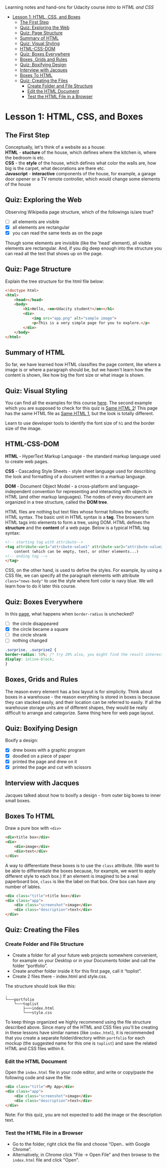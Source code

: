 Learning notes and hand-ons for Udacity course *Intro to HTML and CSS*

- [Lesson 1: HTML, CSS, and Boxes](#lesson-1-html-css-and-boxes)
  - [The First Step](#the-first-step)
  - [Quiz: Exploring the Web](#quiz-exploring-the-web)
  - [Quiz: Page Structure](#quiz-page-structure)
  - [Summary of HTML](#summary-of-html)
  - [Quiz: Visual Styling](#quiz-visual-styling)
  - [HTML-CSS-DOM](#html-css-dom)
  - [Quiz: Boxes Everywhere](#quiz-boxes-everywhere)
  - [Boxes, Grids and Rules](#boxes-grids-and-rules)
  - [Quiz: Boxifying Design](#quiz-boxifying-design)
  - [Interview with Jacques](#interview-with-jacques)
  - [Boxes To HTML](#boxes-to-html)
  - [Quiz: Creating the Files](#quiz-creating-the-files)
    - [Create Folder and File Structure](#create-folder-and-file-structure)
    - [Edit the HTML Document](#edit-the-html-document)
    - [Test the HTML File in a Browser](#test-the-html-file-in-a-browser)

# Lesson 1: HTML, CSS, and Boxes

## The First Step

Conceptually, let's think of a website as a house:  
**HTML** - **stucture** of the house, which defines where the kitchen is, where the bedroom is etc.  
**CSS** - the **style** of the house, which defines what color the walls are, how big is the carpet, what decorations are there etc.  
**Javascript** - **interactive** components of the house, for example, a garage door opener or a TV remote controller, which would change some elements of the house

## Quiz: Exploring the Web

Observing Wikipedia page structure, which of the followings is/are true?

- [ ] all elements are visible
- [x] all elements are rectangular
- [x] you can read the same texts as on the page

Though some elements are invisible (like the 'head' element), all visible elements are rectangular. And, if you dig deep enough into the structure you can read all the text that shows up on the page.

## Quiz: Page Structure

Explain the tree structure for the html file below:

```html
<!doctype html>
<html>
    <head></head>
    <body>
        <h1>Hello, <em>Udacity student!</em></h1>
        <div>
            <img src="app.png" alt="sample image">
            <p>This is a very simple page for you to explore.</p>
        </div>
    </body>
</html>
```

## Summary of HTML

So far, we have learned how HTML classifies the page content, like where a image is or where a paragraph should be, but we haven't learn how the content is shown, like how big the font size or what image is shown. 

## Quiz: Visual Styling

You can find all the examples for this course [here](http://assignments.udacity-extras.appspot.com/courses/html-css/index.html). The second example which you are supposed to check for this quiz is [Same HTML 2](http://assignments.udacity-extras.appspot.com/courses/html-css/samples/style-2.html)! This page has the same HTML file as [Same HTML 1](http://assignments.udacity-extras.appspot.com/courses/html-css/samples/style-1.html), but the look is totally different.

Learn to use developer tools to identify the font size of `h1` and the border size of the image.

## HTML-CSS-DOM

**HTML** - HyperText Markup Language - the standard markup language used to create web pages.

**CSS** - Cascading Style Sheets - style sheet language used for describing the look and formatting of a document written in a markup language.

**DOM** - Document Object Model - a cross-platform and language-independent convention for representing and interacting with objects in HTML (and other markup languages). The nodes of every document are organized in a tree structure, called the **DOM tree**.

HTML files are nothing but text files whose format follows the specific HTML syntax. The basic unit in HTML syntax is a **tag**. The browsers turn HTML tags into elements to form a tree, using DOM. HTML defines the **structure** and the **content** of a web page. Below is a typical HTML tag syntax:

```html
<!-- starting tag with attribute-->
<tag attribute-var1="attribute-value1" attribute-var2="attribute-value2">
    content (which can be empty, text, or other elements...)
<!-- ending tag -->
</tag> 
```

CSS, on the other hand, is used to define the styles. For example, by using a CSS file, we can specify all the paragraph elements with attribute `class="news-body"` to use the style where font color is navy blue. We will learn how to do it later this course.

## Quiz: Boxes Everywhere

In this [page](http://assignments.udacity-extras.appspot.com/courses/html-css/samples/shapes.html), what happens when `border-radius` is unchecked?

- [ ] the circle disappeared
- [x] the circle became a square
- [ ] the circle shrank
- [ ] nothing changed

```css
.surprise, .surprise2 {
border-radius: 50%; /* try 20% also, you might find the result interesting */
display: inline-block;
}
```

## Boxes, Grids and Rules

The reason every element has a box layout is for simplicity. Think about boxes in a warehouse - the reason everything is stored in boxes is because they can stacked easily, and their location can be referred to easily. If all the warehouse storage units are of different shapes, they would be really difficult to arrange and categorize. Same thing here for web page layout.

## Quiz: Boxifying Design

Boxify a design:

- [x] drew boxes with a graphic program
- [x] doodled on a piece of paper
- [x] printed the page and drew on it
- [x] printed the page and cut with scissors

## Interview with Jacques

Jacques talked about how to boxify a design - from outer big boxes to inner small boxes.

## Boxes To HTML

Draw a pure box with `<div>`

```html
<div>title box</div>
<div>
    <div>image</div>
    <div>text</div>
</div>
```

A way to differentiate these boxes is to use the `class` attribute. (We want to be able to differentiate the boxes because, for example, we want to apply different style to each box.) If an element is imagined to be a real paperboard box, `class` is like the label on that box. One box can have any number of lables. 

```html
<div class="title">title box</div>
<div class="app">
    <div class="screenshot">image</div>
    <div class="description">text</div>
</div>
```

## Quiz: Creating the Files

### Create Folder and File Structure

- Create a folder for all your future web projects somewhere convenient, for example on your Desktop or in your Documents folder and call the folder “portfolio”.
- Create another folder inside it for this first page, call it “toplist”.
- Create 2 files there - index.html and style.css.

The structure should look like this:
```
.
└───portfolio
    └───toplist
        ├───index.html
        └───style.css
```

To keep things organized we highly recommend using the file structure described above. Since many of the HTML and CSS files you'll be creating in these lessons have similar names (like `index.html`), it is recommended that you create a separate folder/directory within `portfolio` for each mockup (the suggested name for this one is `toplist`) and save the related HTML and CSS files within it.

### Edit the HTML Document

Open the `index.html` file in your code editor, and write or copy/paste the following code and save the file:

```html
<div class="title">My App</div>
<div class="app">
    <div class="screenshot">image</div>
    <div class="description">text</div>
</div>
```

Note: For this quiz, you are not expected to add the image or the description text.

### Test the HTML File in a Browser

- Go to the folder, right click the file and choose “Open.. with Google Chrome”.
- Alternatively, in Chrome click "File -> Open File" and then browse to the `index.html` file and click "Open".
